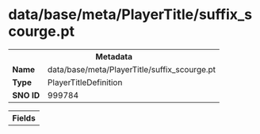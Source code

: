 <h1>data/base/meta/PlayerTitle/suffix_scourge.pt</h1><table><tr><th colspan="100%">Metadata</th></tr><tr><td><b>Name</b></td><td>data/base/meta/PlayerTitle/suffix_scourge.pt</td></tr><tr><td><b>Type</b></td><td>PlayerTitleDefinition</td></tr><tr><td><b>SNO ID</b></td><td>999784</td></tr></table>

<table><tr><th colspan="100%">Fields</th></tr></table>

